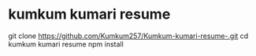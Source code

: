 # kumkum kumari resume 
git clone 
https://github.com/Kumkum257/Kumkum-kumari-resume-.git
cd kumkum kumari resume 
npm install
